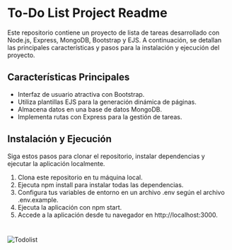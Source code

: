 # To-Do List Project Readme

Este repositorio contiene un proyecto de lista de tareas desarrollado con Node.js, Express, MongoDB, Bootstrap y EJS. A continuación, se detallan las principales características y pasos para la instalación y ejecución del proyecto.

## Características Principales

- Interfaz de usuario atractiva con Bootstrap.
- Utiliza plantillas EJS para la generación dinámica de páginas.
- Almacena datos en una base de datos MongoDB.
- Implementa rutas con Express para la gestión de tareas.

## Instalación y Ejecución

Siga estos pasos para clonar el repositorio, instalar dependencias y ejecutar la aplicación localmente.

1. Clona este repositorio en tu máquina local.
2. Ejecuta npm install para instalar todas las dependencias.
3. Configura tus variables de entorno en un archivo .env según el archivo .env.example.
4. Ejecuta la aplicación con npm start.
5. Accede a la aplicación desde tu navegador en http://localhost:3000.
#
![Todolist](https://github.com/LautaroArtecona/lista-tareas/assets/118992833/d9ed3500-e43b-463b-bb37-3c0bcaf684ed)
